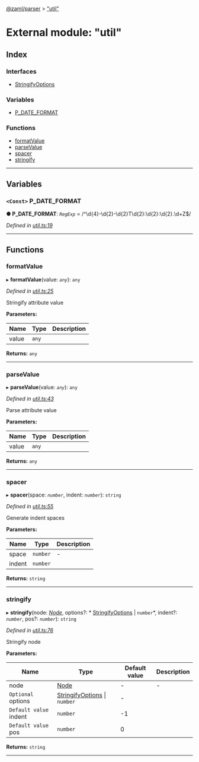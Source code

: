 [@zaml/parser](../README.md) > ["util"](../modules/_util_.md)

# External module: "util"

## Index

### Interfaces

* [StringifyOptions](../interfaces/_util_.stringifyoptions.md)

### Variables

* [P_DATE_FORMAT](_util_.md#p_date_format)

### Functions

* [formatValue](_util_.md#formatvalue)
* [parseValue](_util_.md#parsevalue)
* [spacer](_util_.md#spacer)
* [stringify](_util_.md#stringify)

---

## Variables

<a id="p_date_format"></a>

### `<Const>` P_DATE_FORMAT

**● P_DATE_FORMAT**: *`RegExp`* =  /^\d{4}-\d{2}-\d{2}T\d{2}:\d{2}:\d{2}\.\d+Z$/

*Defined in [util.ts:19](https://github.com/nexushubs/zaml-lang/blob/820ece7/packages/zaml-parser/src/util.ts#L19)*

___

## Functions

<a id="formatvalue"></a>

###  formatValue

▸ **formatValue**(value: *`any`*): `any`

*Defined in [util.ts:25](https://github.com/nexushubs/zaml-lang/blob/820ece7/packages/zaml-parser/src/util.ts#L25)*

Stringify attribute value

**Parameters:**

| Name | Type | Description |
| ------ | ------ | ------ |
| value | `any` |   |

**Returns:** `any`

___
<a id="parsevalue"></a>

###  parseValue

▸ **parseValue**(value: *`any`*): `any`

*Defined in [util.ts:43](https://github.com/nexushubs/zaml-lang/blob/820ece7/packages/zaml-parser/src/util.ts#L43)*

Parse attribute value

**Parameters:**

| Name | Type | Description |
| ------ | ------ | ------ |
| value | `any` |   |

**Returns:** `any`

___
<a id="spacer"></a>

###  spacer

▸ **spacer**(space: *`number`*, indent: *`number`*): `string`

*Defined in [util.ts:55](https://github.com/nexushubs/zaml-lang/blob/820ece7/packages/zaml-parser/src/util.ts#L55)*

Generate indent spaces

**Parameters:**

| Name | Type | Description |
| ------ | ------ | ------ |
| space | `number` |  \- |
| indent | `number` |   |

**Returns:** `string`

___
<a id="stringify"></a>

###  stringify

▸ **stringify**(node: *[Node](../classes/_node_.node.md)*, options?: * [StringifyOptions](../interfaces/_util_.stringifyoptions.md) &#124; `number`*, indent?: *`number`*, pos?: *`number`*): `string`

*Defined in [util.ts:76](https://github.com/nexushubs/zaml-lang/blob/820ece7/packages/zaml-parser/src/util.ts#L76)*

Stringify node

**Parameters:**

| Name | Type | Default value | Description |
| ------ | ------ | ------ | ------ |
| node | [Node](../classes/_node_.node.md) | - |  \- |
| `Optional` options |  [StringifyOptions](../interfaces/_util_.stringifyoptions.md) &#124; `number`| - |
| `Default value` indent | `number` |  -1 |
| `Default value` pos | `number` | 0 |

**Returns:** `string`

___


